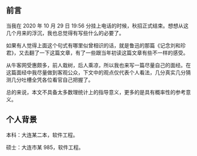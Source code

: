 ## 前言

当我在 2020 年 10 月 29 日 19:56 分挂上电话的时候，秋招正式结束。想想从这几个月来的浮沉，我也总觉得有写些什么的必要了。

如果有人觉得上面这个句式有哪里似曾相识的话，就是鲁迅的那篇《记念刘和珍君》，又去翻了一下这篇文章，有了一些跟当年初读这篇文章有些不一样的感受。

从牛客网受惠颇多，前人栽树，后人乘凉，所以我也来写一篇尽量自己的面经。在这篇面经中我尽量做到客观公众，下文中的观点仅代表个人看法，几分真实几分猜测几分吐槽全凭各位看官自己把握了。

总的来说，本文不具备太多数理统计上的指导意义，更多的是具有概率性的参考意义。

## 个人背景

本科：大连某二本，软件工程。

硕士：大连市某 985，软件工程。

